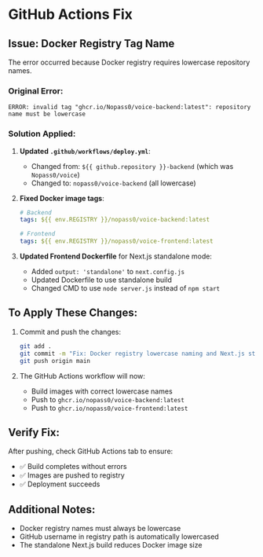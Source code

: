 # GitHub Actions Fix

## Issue: Docker Registry Tag Name

The error occurred because Docker registry requires lowercase repository names.

### Original Error:
```
ERROR: invalid tag "ghcr.io/Nopass0/voice-backend:latest": repository name must be lowercase
```

### Solution Applied:

1. **Updated `.github/workflows/deploy.yml`**:
   - Changed from: `${{ github.repository }}-backend` (which was `Nopass0/voice`)
   - Changed to: `nopass0/voice-backend` (all lowercase)

2. **Fixed Docker image tags**:
   ```yaml
   # Backend
   tags: ${{ env.REGISTRY }}/nopass0/voice-backend:latest
   
   # Frontend  
   tags: ${{ env.REGISTRY }}/nopass0/voice-frontend:latest
   ```

3. **Updated Frontend Dockerfile** for Next.js standalone mode:
   - Added `output: 'standalone'` to `next.config.js`
   - Updated Dockerfile to use standalone build
   - Changed CMD to use `node server.js` instead of `npm start`

## To Apply These Changes:

1. Commit and push the changes:
   ```bash
   git add .
   git commit -m "Fix: Docker registry lowercase naming and Next.js standalone build"
   git push origin main
   ```

2. The GitHub Actions workflow will now:
   - Build images with correct lowercase names
   - Push to `ghcr.io/nopass0/voice-backend:latest`
   - Push to `ghcr.io/nopass0/voice-frontend:latest`

## Verify Fix:

After pushing, check GitHub Actions tab to ensure:
- ✅ Build completes without errors
- ✅ Images are pushed to registry
- ✅ Deployment succeeds

## Additional Notes:

- Docker registry names must always be lowercase
- GitHub username in registry path is automatically lowercased
- The standalone Next.js build reduces Docker image size